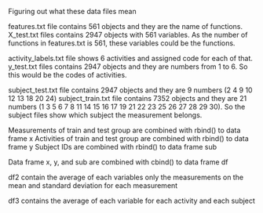 Figuring out what these data files mean

features.txt file contains 561 objects and they are the name of functions.
X_test.txt files contains 2947 objects with 561 variables. As the number of functions in features.txt is 561, these variables could be the functions.

activity_labels.txt file shows 6 activities and assigned code for each of that.
y_test.txt files contains 2947 objects and they are numbers from 1 to 6.
So this would be the codes of activities.

subject_test.txt file contains 2947 objects and they are 9 numbers (2 4 9 10 12 13 18 20 24)
subject_train.txt file contains 7352 objects and they are 21 numbers (1 3 5 6 7 8 11 14 15 16 17 19 21 22 23 25 26 27 28 29 30).
So the subject files show which subject the measurement belongs.

Measurements of train and test group are combined with rbind() to data frame x
Activities of train and test group are combined with rbind() to data frame y
Subject IDs are combined with rbind() to data frame sub

Data frame x, y, and sub are combined with cbind() to data frame df

df2 contain the average of each variables only the measurements on the mean and standard deviation for each measurement

df3 contains the average of each variable for each activity and each subject

